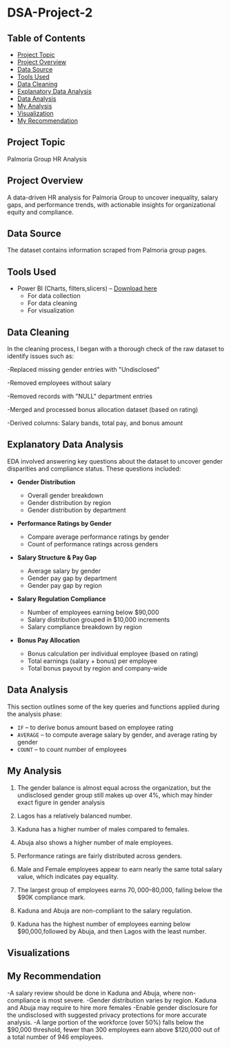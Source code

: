 # DSA-Project-2

## Table of Contents
- [Project Topic](#project-topic)
- [Project Overview](#project-overview)
- [Data Source](#data-source)
- [Tools Used](#tools-used)
- [Data Cleaning](#data-cleaning)
- [Explanatory Data Analysis](#explanatory-data-analysis)
- [Data Analysis](#data-analysis)
- [My Analysis](#my-analysis)
- [Visualization](visualization)
- [My Recommendation](#my-recommendation)
  

## Project Topic
Palmoria Group HR Analysis               

## Project Overview
A data-driven HR analysis for Palmoria Group to uncover inequality, salary gaps, and performance trends, with actionable insights for organizational equity and compliance.

## Data Source
The dataset contains information scraped from Palmoria group pages.

## Tools Used
- Power BI (Charts, filters,slicers)  – [Download here](https://www.microsoft.com)
  - For data collection
  - For data cleaning
  - For visualization

## Data Cleaning
In the cleaning process, I began with a thorough check of the raw dataset to identify issues such as:

 -Replaced missing gender entries with "Undisclosed"

 -Removed employees without salary

 -Removed records with "NULL" department entries

 -Merged and processed bonus allocation dataset (based on rating)

 -Derived columns: Salary bands, total pay, and bonus amount




##  Explanatory Data Analysis

EDA involved answering key questions about the dataset to uncover gender disparities and compliance status. These questions included:

- **Gender Distribution**
  - Overall gender breakdown
  - Gender distribution by region
  - Gender distribution by department

- **Performance Ratings by Gender**
  - Compare average performance ratings by gender
  - Count of performance ratings across genders

- **Salary Structure & Pay Gap**
  - Average salary by gender
  - Gender pay gap by department
  - Gender pay gap by region

- **Salary Regulation Compliance**
  - Number of employees earning below $90,000
  - Salary distribution grouped in $10,000 increments
  - Salary compliance breakdown by region

- **Bonus Pay Allocation**
  - Bonus calculation per individual employee (based on rating)
  - Total earnings (salary + bonus) per employee
  - Total bonus payout by region and company-wide



## Data Analysis
This section outlines some of the key queries and functions applied during the analysis phase:

- `IF` – to derive bonus amount based on employee rating
- `AVERAGE` – to compute average salary by gender, and average rating by gender
- `COUNT` – to count number of employees 
   

## My Analysis
 1. The gender balance is almost equal across the organization, but the undisclosed gender group still makes up over 4%, which may hinder exact figure in gender analysis

 2. Lagos has a relatively balanced number.

 3. Kaduna has a higher number of males compared to females.
 
 4. Abuja also shows a higher number of  male employees.
    
 5. Performance ratings are fairly distributed across genders.
    
 6. Male and Female employees appear to earn nearly the same total salary value, which indicates pay equality.
  
 7. The largest group of employees earns $70,000–$80,000, falling below the $90K compliance mark.
    
 8. Kaduna and Abuja are non-compliant to the salary regulation.
    
 9. Kaduna has the highest number of employees earning below $90,000,followed by Abuja, and then Lagos with the least number.
  
## Visualizations






  



  
## My Recommendation
-A salary review should be done in Kaduna and Abuja, where non-compliance is most severe.
-Gender distribution varies by region. Kaduna and Abuja may require to hire more females
-Enable gender disclosure for the undisclosed with suggested  privacy protections for more accurate analysis.
-A large portion of the workforce (over 50%) falls below the $90,000 threshold, fewer than 300 employees earn above $120,000 out of a total number of 946 employees. 


